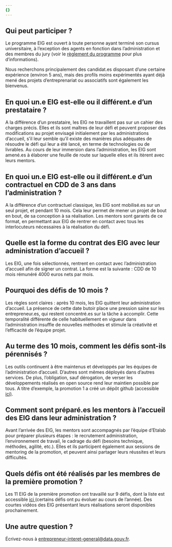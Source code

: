```yaml
---
{}
---
```

## Qui peut participer ?

Le programme EIG est ouvert à
toute personne ayant terminé son cursus universitaire, à l’exception des agents
en fonction dans l’administration et des membres du jury (voir le [règlement du
programme](https://entrepreneur-interet-general.etalab.gouv.fr/assets/EIG-promotion2_reglement_programme_VFF.pdf) pour plus d’informations).

Nous recherchons principalement
des candidat.es disposant d’une certaine expérience (environ 5 ans), mais des
profils moins expérimentés ayant déjà mené des projets d’entreprenariat ou
associatifs sont également les bienvenus.

## En quoi un.e EIG est-elle ou il différent.e d’un prestataire ?

A
la différence d’un prestataire, les EIG ne travaillent pas sur un cahier des
charges précis. Elles et ils sont maîtres de leur défi et peuvent proposer des
modifications au projet envisagé initialement par les administrations
d’accueil, s’il leur semble qu’il existe des manières plus adéquates de
résoudre le défi qui leur a été lancé, en terme de technologies ou de livrables.
Au cours de leur immersion dans l’administration, les EIG sont amené.es à
élaborer une feuille de route sur laquelle elles et ils itèrent avec leurs
mentors.

## En quoi un.e EIG est-elle ou il différent.e d’un contractuel en CDD de 3 ans dans l’administration ?

A
la différence d’un contractuel classique, les EIG sont mobilisé.es sur un seul
projet, et pendant 10 mois. Cela leur permet de mener un projet de bout en
bout, de sa conception à sa réalisation. Les mentors sont garants de ce format,
en permettant aux EIG de rentrer en contact avec tous les interlocuteurs
nécessaires à la réalisation du défi.

## Quelle est la forme du contrat des EIG avec leur administration d’accueil ?

Les EIG, une
fois sélectionnés, rentrent en contact avec l’administration d’accueil afin de
signer un contrat. La forme est la suivante : CDD de 10 mois rémunéré 4000
euros nets par mois.

## Pourquoi des défis de 10 mois ?

Les
règles sont claires : après 10 mois, les EIG quittent leur administration
d’accueil. La présence de cette date butoir place une pression saine sur les
entrepreneur.es, qui restent concentré.es sur la tâche à accomplir. Cette
temporalité différente de celle habituellement en vigueur dans l’administration
insuffle de nouvelles méthodes et stimule la créativité et l’efficacité de
l’équipe projet.

## Au terme des 10 mois, comment les défis sont-ils pérennisés ?

Les
outils continuent à être maintenus et développés par les équipes de
l’administration d’accueil. D’autres sont mêmes déployés dans d’autres
services. De plus, l’obligation, sauf dérogation, de verser les développements
réalisés en open source rend leur maintien possible par tous. A titre
d’exemple, la promotion 1 a créé un dépôt github (accessible [ici)](https://github.com/eig-2017).

## Comment sont préparé.es les mentors à l’accueil des EIG dans leur administration ?

Avant
l’arrivée des EIG, les mentors sont accompagnés par l’équipe d’Etalab pour
préparer plusieurs étapes : le recrutement administration, l’environnement
de travail, le cadrage du défi (besoins technique, méthodes, agilité, etc.).
Elles et ils participent également aux sessions de mentoring de la promotion,
et peuvent ainsi partager leurs réussites et leurs difficultés.

## Quels défis ont été réalisés par les membres de la première promotion ?

Les
11 EIG de la première promotion ont travaillé sur 9 défis, dont la liste est
accessible [ici ](https://www.etalab.gouv.fr/rejoignez-la-1e-promotion-dentrepreneurs-dinteret-general)(certains
défis ont pu évoluer au cours de l’année). Des courtes vidéos des EIG
présentant leurs réalisations seront disponibles prochainement.

## Une autre question ?

Écrivez-nous à [entrepreneur-interet-general@data.gouv.fr](mailto:entrepreneur-interet-general@data.gouv.fr).
